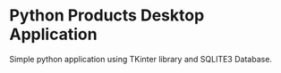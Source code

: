 # Python Products Desktop Application

Simple python application using TKinter library and SQLITE3 Database. 
